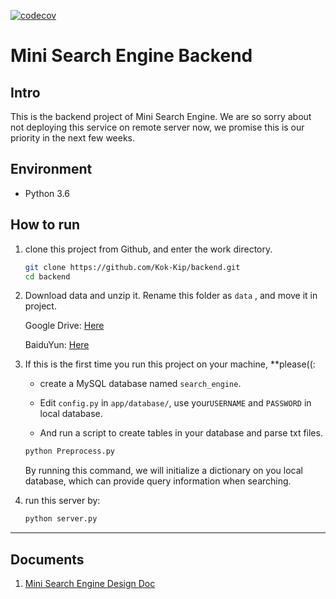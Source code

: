 [![codecov](https://codecov.io/gh/Kok-Kip/backend/branch/master/graph/badge.svg)](https://codecov.io/gh/Kok-Kip/backend)
# Mini Search Engine Backend

## Intro

This is the backend project of Mini Search Engine. We are so sorry about not deploying this service on remote server now, we promise this is our priority in the next few weeks.

## Environment

+ Python 3.6

## How to run

1. clone this project from Github, and enter the work directory.

   ```bash
   git clone https://github.com/Kok-Kip/backend.git
   cd backend
   ```
   
2. Download data and unzip it. Rename this folder as `data` , and move it in project. 

   Google Drive: [Here](https://drive.google.com/open?id=1Y72TnaaSDWhSPBSQmMD4TjNzgO3JNf-f)
   
   BaiduYun: [Here](https://pan.baidu.com/s/1UcqWrrHqSU7azxWdeviJjg)

3. If this is the first time you run this project on your machine, **please((:

   + create a MySQL database named `search_engine`. 

   + Edit `config.py` in `app/database/`, use your`USERNAME` and `PASSWORD` in local database.

   + And run a script to create tables in your database and parse txt files.

   ```bash
   python Preprocess.py
   ```

   By running this command, we will initialize a dictionary on you local database, which can provide query information when searching.

4. run this server by:

   ```bash
   python server.py
   ```

---

## Documents

1. [Mini Search Engine Design Doc](https://github.com/leungyukshing/SearchEngine/blob/master/backend/Mini%20Search%20Engine%20Design%20Doc.md)
